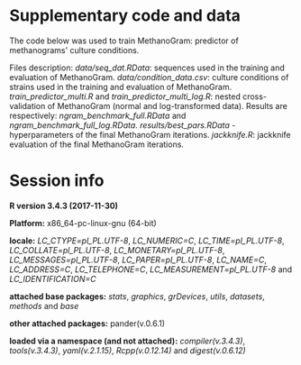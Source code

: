 # Supplementary code and data

The code below was used to train MethanoGram: predictor of methanograms' culture conditions.

Files description:
*data/seq_dat.RData*: sequences used in the training and evaluation of MethanoGram.
*data/condition_data.csv*: culture conditions of strains used in the training and evaluation of MethanoGram.
*train_predictor_multi.R* and *train_predictor_multi_log.R*: nested cross-validation of MethanoGram (normal and log-transformed data). Results are respectively: *ngram_benchmark_full.RData* and *ngram_benchmark_full_log.RData*.
*results/best_pars.RData* - hyperparameters of the final MethanoGram iterations.
*jackknife.R*: jackknife evaluation of the final MethanoGram iterations.

# Session info

**R version 3.4.3 (2017-11-30)**

**Platform:** x86_64-pc-linux-gnu (64-bit) 

**locale:**
_LC_CTYPE=pl_PL.UTF-8_, _LC_NUMERIC=C_, _LC_TIME=pl_PL.UTF-8_, _LC_COLLATE=pl_PL.UTF-8_, _LC_MONETARY=pl_PL.UTF-8_, _LC_MESSAGES=pl_PL.UTF-8_, _LC_PAPER=pl_PL.UTF-8_, _LC_NAME=C_, _LC_ADDRESS=C_, _LC_TELEPHONE=C_, _LC_MEASUREMENT=pl_PL.UTF-8_ and _LC_IDENTIFICATION=C_

**attached base packages:** 
_stats_, _graphics_, _grDevices_, _utils_, _datasets_, _methods_ and _base_

**other attached packages:** 
pander(v.0.6.1)

**loaded via a namespace (and not attached):** 
_compiler(v.3.4.3)_, _tools(v.3.4.3)_, _yaml(v.2.1.15)_, _Rcpp(v.0.12.14)_ and _digest(v.0.6.12)_
